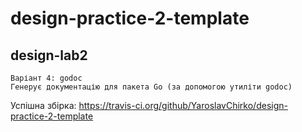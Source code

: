 # design-practice-2-template
## design-lab2 
```
Варіант 4: godoc 
Генерує документацію для пакета Go (за допомогою утиліти godoc)
```
Успішна збірка: https://travis-ci.org/github/YaroslavChirko/design-practice-2-template
